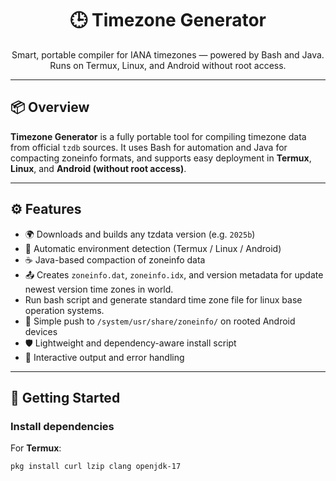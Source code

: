 <h1 align="center">🕒 Timezone Generator</h1>
<p align="center">
Smart, portable compiler for IANA timezones — powered by Bash and Java. Runs on Termux, Linux, and Android without root access.
</p>

---

## 📦 Overview

**Timezone Generator** is a fully portable tool for compiling timezone data from official `tzdb` sources. It uses Bash for automation and Java for compacting zoneinfo formats, and supports easy deployment in **Termux**, **Linux**, and **Android (without root access)**.

---

## ⚙️ Features

- 🌍 Downloads and builds any tzdata version (e.g. `2025b`)
- 🔧 Automatic environment detection (Termux / Linux / Android)
- ☕ Java-based compaction of zoneinfo data
- 📤 Creates `zoneinfo.dat`, `zoneinfo.idx`, and version metadata for update newest version time zones in world.
- Run bash script and generate standard time zone file for linux base operation systems.
- 📁 Simple push to `/system/usr/share/zoneinfo/` on rooted Android devices
- 🛡️ Lightweight and dependency-aware install script
- 💬 Interactive output and error handling

---

## 🚀 Getting Started

### Install dependencies

For **Termux**:

```bash
pkg install curl lzip clang openjdk-17
